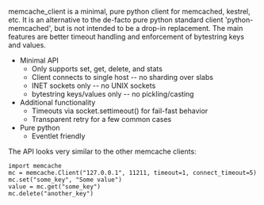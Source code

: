 memcache_client is a minimal, pure python client for memcached, kestrel, etc.
It is an alternative to the de-facto pure python standard client
'python-memcached', but is not intended to be a drop-in replacement.
The main features are better timeout handling and enforcement of bytestring keys and values.

 * Minimal API
   * Only supports set, get, delete, and stats
   * Client connects to single host -- no sharding over slabs
   * INET sockets only -- no UNIX sockets
   * bytestring keys/values only -- no pickling/casting
 * Additional functionality
   * Timeouts via socket.settimeout() for fail-fast behavior
   * Transparent retry for a few common cases
 * Pure python
   * Eventlet friendly

The API looks very similar to the other memcache clients:

    import memcache
    mc = memcache.Client("127.0.0.1", 11211, timeout=1, connect_timeout=5)
    mc.set("some_key", "Some value")
    value = mc.get("some_key")
    mc.delete("another_key")

